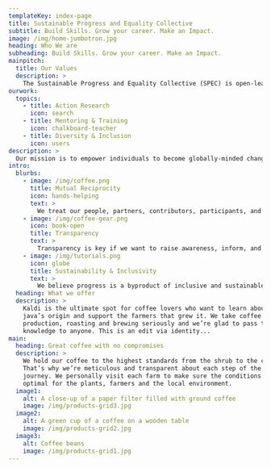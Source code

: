```yaml
---
templateKey: index-page
title: Sustainable Progress and Equality Collective
subtitle: Build Skills. Grow your career. Make an Impact.
image: /img/home-jumbotron.jpg
heading: Who We are
subheading: Build Skills. Grow your career. Make an Impact.
mainpitch:
  title: Our Values
  description: >
    The Sustainable Progress and Equality Collective (SPEC) is open-learning organization that empowers individuals to be catalysts for change.
ourwork:
  topics:
    - title: Action Research
      icon: search
    - title: Mentoring & Training
      icon: chalkboard-teacher
    - title: Diversity & Inclusion
      icon: users
description: >
  Our mission is to empower individuals to become globally-minded change agents by helping them learn the essential skills required to build sustainable careers and make a positive impact in their communities.
intro:
  blurbs:
    - image: /img/coffee.png
      title: Mutual Reciprocity
      icon: hands-helping
      text: >
        We treat our people, partners, contributors, participants, and everyone else in our communities with respect and mutual reciprocity.
    - image: /img/coffee-gear.png
      icon: book-open
      title: Transparency
      text: >
        Transparency is key if we want to raise awareness, inform, and advocate change. We communicate openly, sincerely, and directly.
    - image: /img/tutorials.png
      icon: globe
      title: Sustainability & Inclusivity
      text: >
        We believe progress is a byproduct of inclusive and sustainable practices.
  heading: What we offer
  description: >
    Kaldi is the ultimate spot for coffee lovers who want to learn about their
    java’s origin and support the farmers that grew it. We take coffee
    production, roasting and brewing seriously and we’re glad to pass that
    knowledge to anyone. This is an edit via identity...
main:
  heading: Great coffee with no compromises
  description: >
    We hold our coffee to the highest standards from the shrub to the cup.
    That’s why we’re meticulous and transparent about each step of the coffee’s
    journey. We personally visit each farm to make sure the conditions are
    optimal for the plants, farmers and the local environment.
  image1:
    alt: A close-up of a paper filter filled with ground coffee
    image: /img/products-grid3.jpg
  image2:
    alt: A green cup of a coffee on a wooden table
    image: /img/products-grid2.jpg
  image3:
    alt: Coffee beans
    image: /img/products-grid1.jpg
---
```

